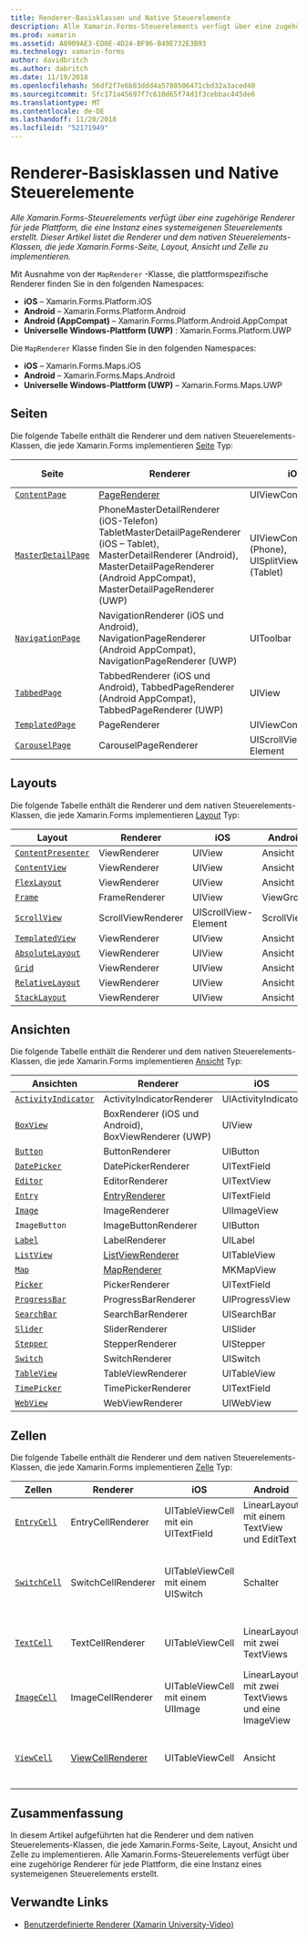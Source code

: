 ```yaml
---
title: Renderer-Basisklassen und Native Steuerelemente
description: Alle Xamarin.Forms-Steuerelements verfügt über eine zugehörige Renderer für jede Plattform, die eine Instanz eines systemeigenen Steuerelements erstellt. Dieser Artikel listet die Renderer und dem nativen Steuerelements-Klassen, die jede Xamarin.Forms-Seite, Layout, Ansicht und Zelle zu implementieren.
ms.prod: xamarin
ms.assetid: A8909AE3-ED0E-4D24-BF96-B49E732E3B93
ms.technology: xamarin-forms
author: davidbritch
ms.author: dabritch
ms.date: 11/19/2018
ms.openlocfilehash: 56df2f7e6b83ddd4a5780506471cbd32a3aced40
ms.sourcegitcommit: 5fc171a45697f7c610d65f74d1f3cebbac445de6
ms.translationtype: MT
ms.contentlocale: de-DE
ms.lasthandoff: 11/20/2018
ms.locfileid: "52171949"
---
```

# <a name="renderer-base-classes-and-native-controls"></a>Renderer-Basisklassen und Native Steuerelemente

_Alle Xamarin.Forms-Steuerelements verfügt über eine zugehörige Renderer für jede Plattform, die eine Instanz eines systemeigenen Steuerelements erstellt. Dieser Artikel listet die Renderer und dem nativen Steuerelements-Klassen, die jede Xamarin.Forms-Seite, Layout, Ansicht und Zelle zu implementieren._

Mit Ausnahme von der `MapRenderer` -Klasse, die plattformspezifische Renderer finden Sie in den folgenden Namespaces:

- **iOS** – Xamarin.Forms.Platform.iOS
- **Android** – Xamarin.Forms.Platform.Android
- **Android (AppCompat)** – Xamarin.Forms.Platform.Android.AppCompat
- **Universelle Windows-Plattform (UWP)** : Xamarin.Forms.Platform.UWP

Die `MapRenderer` Klasse finden Sie in den folgenden Namespaces:

- **iOS** – Xamarin.Forms.Maps.iOS
- **Android** – Xamarin.Forms.Maps.Android
- **Universelle Windows-Plattform (UWP)** – Xamarin.Forms.Maps.UWP

## <a name="pages"></a>Seiten

Die folgende Tabelle enthält die Renderer und dem nativen Steuerelements-Klassen, die jede Xamarin.Forms implementieren [Seite](~/xamarin-forms/user-interface/controls/pages.md) Typ:

|Seite|Renderer|iOS|Android|Android (AppCompat)|UWP|
|--- |--- |--- |--- |--- |--- |
|[`ContentPage`](xref:Xamarin.Forms.ContentPage)|[PageRenderer](~/xamarin-forms/app-fundamentals/custom-renderer/contentpage.md)|UIViewController|ViewGroup||FrameworkElement|
|[`MasterDetailPage`](xref:Xamarin.Forms.MasterDetailPage)|PhoneMasterDetailRenderer (iOS-Telefon) TabletMasterDetailPageRenderer (iOS – Tablet), MasterDetailRenderer (Android), MasterDetailPageRenderer (Android AppCompat), MasterDetailPageRenderer (UWP)|UIViewController (Phone), UISplitViewController (Tablet)|DrawerLayout (v4)|DrawerLayout (v4)|"FrameworkElement" (benutzerdefiniertes Steuerelement)|
|[`NavigationPage`](xref:Xamarin.Forms.NavigationPage)|NavigationRenderer (iOS und Android), NavigationPageRenderer (Android AppCompat), NavigationPageRenderer (UWP)|UIToolbar|ViewGroup|ViewGroup|"FrameworkElement" (benutzerdefiniertes Steuerelement)|
|[`TabbedPage`](xref:Xamarin.Forms.TabbedPage)|TabbedRenderer (iOS und Android), TabbedPageRenderer (Android AppCompat), TabbedPageRenderer (UWP)|UIView|ViewPager|ViewPager|"FrameworkElement" (PowerPivot)|
|[`TemplatedPage`](xref:Xamarin.Forms.TemplatedPage)|PageRenderer|UIViewController|ViewGroup||FrameworkElement|
|[`CarouselPage`](xref:Xamarin.Forms.CarouselPage)|CarouselPageRenderer|UIScrollView-Element|ViewPager|ViewPager|"FrameworkElement" (FlipView)|

## <a name="layouts"></a>Layouts

Die folgende Tabelle enthält die Renderer und dem nativen Steuerelements-Klassen, die jede Xamarin.Forms implementieren [Layout](~/xamarin-forms/user-interface/controls/layouts.md) Typ:

|Layout|Renderer|iOS|Android|UWP|
|--- |--- |--- |--- |--- |
|[`ContentPresenter`](xref:Xamarin.Forms.ContentPresenter)|ViewRenderer|UIView|Ansicht|FrameworkElement|
|[`ContentView`](xref:Xamarin.Forms.ContentView)|ViewRenderer|UIView|Ansicht|FrameworkElement|
|[`FlexLayout`](xref:Xamarin.Forms.FlexLayout)|ViewRenderer|UIView|Ansicht|FrameworkElement|
|[`Frame`](xref:Xamarin.Forms.Frame)|FrameRenderer|UIView|ViewGroup|Rahmen|
|[`ScrollView`](xref:Xamarin.Forms.ScrollView)|ScrollViewRenderer|UIScrollView-Element|ScrollView|ScrollViewer|
|[`TemplatedView`](xref:Xamarin.Forms.TemplatedView)|ViewRenderer|UIView|Ansicht|FrameworkElement|
|[`AbsoluteLayout`](xref:Xamarin.Forms.AbsoluteLayout)|ViewRenderer|UIView|Ansicht|FrameworkElement|
|[`Grid`](xref:Xamarin.Forms.Grid)|ViewRenderer|UIView|Ansicht|FrameworkElement|
|[`RelativeLayout`](xref:Xamarin.Forms.RelativeLayout)|ViewRenderer|UIView|Ansicht|FrameworkElement|
|[`StackLayout`](xref:Xamarin.Forms.StackLayout)|ViewRenderer|UIView|Ansicht|FrameworkElement|

## <a name="views"></a>Ansichten

Die folgende Tabelle enthält die Renderer und dem nativen Steuerelements-Klassen, die jede Xamarin.Forms implementieren [Ansicht](~/xamarin-forms/user-interface/controls/views.md) Typ:

|Ansichten|Renderer|iOS|Android|Android (AppCompat)|UWP|
|--- |--- |--- |--- |--- |--- |
|[`ActivityIndicator`](xref:Xamarin.Forms.ActivityIndicator)|ActivityIndicatorRenderer|UIActivityIndicator|ProgressBar||ProgressBar|
|[`BoxView`](xref:Xamarin.Forms.BoxView)|BoxRenderer (iOS und Android), BoxViewRenderer (UWP)|UIView|ViewGroup||Rechteck|
|[`Button`](xref:Xamarin.Forms.Button)|ButtonRenderer|UIButton|Schaltfläche|AppCompatButton|Schaltfläche|
|[`DatePicker`](xref:Xamarin.Forms.DatePicker)|DatePickerRenderer|UITextField|EditText||DatePicker|
|[`Editor`](xref:Xamarin.Forms.Editor)|EditorRenderer|UITextView|EditText||TextBox|
|[`Entry`](xref:Xamarin.Forms.Entry)|[EntryRenderer](~/xamarin-forms/app-fundamentals/custom-renderer/entry.md)|UITextField|EditText||TextBox|
|[`Image`](xref:Xamarin.Forms.Image)|ImageRenderer|UIImageView|ImageView||Bild|
|`ImageButton`|ImageButtonRenderer|UIButton||AppCompatImageButton|Schaltfläche|
|[`Label`](xref:Xamarin.Forms.Label)|LabelRenderer|UILabel|TextView||TextBlock|
|[`ListView`](xref:Xamarin.Forms.ListView)|[ListViewRenderer](~/xamarin-forms/app-fundamentals/custom-renderer/listview.md)|UITableView|ListView||ListView|
|[`Map`](xref:Xamarin.Forms.Maps.Map)|[MapRenderer](~/xamarin-forms/app-fundamentals/custom-renderer/map/index.md)|MKMapView|MapView||MapControl|
|[`Picker`](xref:Xamarin.Forms.Picker)|PickerRenderer|UITextField|EditText|EditText|ComboBox|
|[`ProgressBar`](xref:Xamarin.Forms.ProgressBar)|ProgressBarRenderer|UIProgressView|ProgressBar||ProgressBar|
|[`SearchBar`](xref:Xamarin.Forms.SearchBar)|SearchBarRenderer|UISearchBar|SearchView||AutoSuggestBox|
|[`Slider`](xref:Xamarin.Forms.Slider)|SliderRenderer|UISlider|SeekBar||Slider|
|[`Stepper`](xref:Xamarin.Forms.Stepper)|StepperRenderer|UIStepper|LinearLayout||Steuerelement|
|[`Switch`](xref:Xamarin.Forms.Switch)|SwitchRenderer|UISwitch|Schalter|SwitchCompat|ToggleSwitch|
|[`TableView`](xref:Xamarin.Forms.TableView)|TableViewRenderer|UITableView|ListView||ListView|
|[`TimePicker`](xref:Xamarin.Forms.TimePicker)|TimePickerRenderer|UITextField|EditText||TimePicker|
|[`WebView`](xref:Xamarin.Forms.WebView)|WebViewRenderer|UIWebView|WebView||WebView|

## <a name="cells"></a>Zellen

Die folgende Tabelle enthält die Renderer und dem nativen Steuerelements-Klassen, die jede Xamarin.Forms implementieren [Zelle](~/xamarin-forms/user-interface/controls/cells.md) Typ:

|Zellen|Renderer|iOS|Android|UWP|
|--- |--- |--- |--- |--- |
|[`EntryCell`](xref:Xamarin.Forms.EntryCell)|EntryCellRenderer|UITableViewCell mit ein UITextField|LinearLayout mit einem TextView und EditText|Mit "TextBox" DataTemplate-Element|
|[`SwitchCell`](xref:Xamarin.Forms.SwitchCell)|SwitchCellRenderer|UITableViewCell mit einem UISwitch|Schalter|Mit einem Raster mit einem TextBlock und ToggleSwitch DataTemplate-Element|
|[`TextCell`](xref:Xamarin.Forms.TextCell)|TextCellRenderer|UITableViewCell|LinearLayout mit zwei TextViews|DataTemplate-Element mit einem StackPanel mit zwei TextBlocks|
|[`ImageCell`](xref:Xamarin.Forms.ImageCell)|ImageCellRenderer|UITableViewCell mit einem UIImage|LinearLayout mit zwei TextViews und eine ImageView|DataTemplate-Element mit einem Raster mit einem Bild und zwei TextBlocks|
|[`ViewCell`](xref:Xamarin.Forms.ViewCell)|[ViewCellRenderer](~/xamarin-forms/app-fundamentals/custom-renderer/viewcell.md)|UITableViewCell|Ansicht|DataTemplate-Element mit dem ein ContentPresenter-Element|

## <a name="summary"></a>Zusammenfassung

In diesem Artikel aufgeführten hat die Renderer und dem nativen Steuerelements-Klassen, die jede Xamarin.Forms-Seite, Layout, Ansicht und Zelle zu implementieren. Alle Xamarin.Forms-Steuerelements verfügt über eine zugehörige Renderer für jede Plattform, die eine Instanz eines systemeigenen Steuerelements erstellt.

## <a name="related-links"></a>Verwandte Links

- [Benutzerdefinierte Renderer (Xamarin University-Video)](https://developer.xamarin.com/videos/cross-platform/xamarinforms-custom-renderers/)
